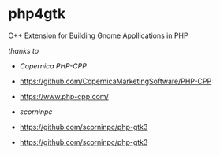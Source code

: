 # php4gtk
C++ Extension for Building Gnome Appllications in PHP


*thanks to*
 - *Copernica PHP-CPP*
  - https://github.com/CopernicaMarketingSoftware/PHP-CPP
  - https://www.php-cpp.com/

 - *scorninpc*
  - https://github.com/scorninpc/php-gtk3
  - https://github.com/scorninpc/php-gtk3
